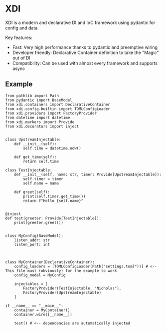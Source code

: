 # XDI

XDI is a modern and declarative DI and IoC framework using pydantic for config and data.

Key features:
- Fast: Very high performance thanks to pydantic and preemptive wiring
- Developer friendly: Declarative Container definition to take the "Magic" out of DI
- Compatibility: Can be used with almost every framework and supports async

## Example
```python3
from pathlib import Path
from pydantic import BaseModel
from xdi.containers import DeclarativeContainer
from xdi.config.builtin import TOMLConfigLoader
from xdi.providers import FactoryProvider
from datetime import datetime
from xdi.markers import Provide
from xdi.decorators import inject


class UpstreamInjectable:
    def __init__(self):
        self.time = datetime.now()

    def get_time(self):
        return self.time

class TestInjectable:
    def __init__(self, name: str, timer: Provide[UpstreamInjectable]):
        self.timer = timer
        self.name = name

    def greet(self):
        print(self.timer.get_time())
        return f"Hello {self.name}"
    
    
@inject
def test(greeter: Provide[TestInjectable]):
    print(greeter.greet())


class MyConfig(BaseModel):
    listen_addr: str
    listen_port: int
    


class MyContainer(DeclarativeContainer):
    config_loaders = [TOMLConfigLoader(Path("settings.toml"))] # <-- This file must (obviously) for the example to work
    config_model = MyConfig

    injectables = [
        FactoryProvider(TestInjectable, "Nicholas"),
        FactoryProvider(UpstreamInjectable)
    ]

if __name__ == "__main__":
    container = MyContainer()
    container.wire([__name__])

    test() # <-- dependencies are automatically injected
```